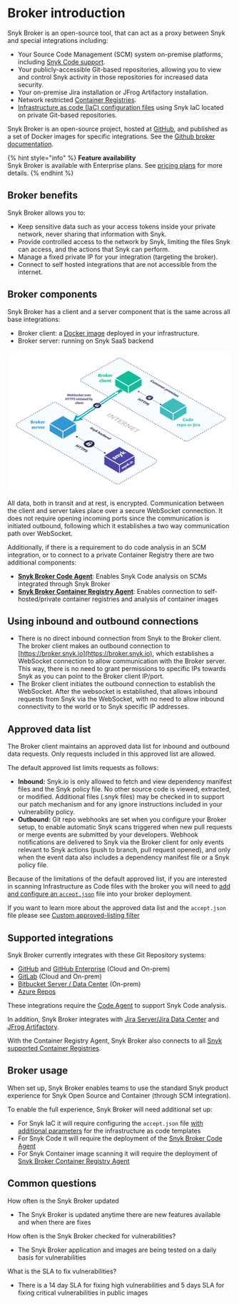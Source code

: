 # Broker introduction



Snyk Broker is an open-source tool, that can act as a proxy between Snyk and special integrations including:

* Your Source Code Management (SCM) system on-premise platforms, including [Snyk Code support](broken-reference).
* Your publicly-accessible Git-based repositories, allowing you to view and control Snyk activity in those repositories for increased data security.
* Your on-premise Jira installation or JFrog Artifactory installation.
* Network restricted [Container Registries](broken-reference).
* [Infrastructure as code (IaC) configuration files](broken-reference) using Snyk IaC located on private Git-based repositories.

Snyk Broker is an open-source project, hosted at [GitHub](https://github.com/snyk/broker), and published as a set of Docker images for specific integrations. See the [Github broker documentation](https://github.com/snyk/broker/blob/master/README.md).

{% hint style="info" %}
**Feature availability**\
Snyk Broker is available with Enterprise plans. See [pricing plans](https://snyk.io/plans/) for more details.
{% endhint %}

## Broker benefits

Snyk Broker allows you to:

* Keep sensitive data such as your access tokens inside your private network, never sharing that information with Snyk.
* Provide controlled access to the network by Snyk, limiting the files Snyk can access, and the actions that Snyk can perform.
* Manage a fixed private IP for your integration (targeting the broker).
* Connect to self hosted integrations that are not accessible from the internet.

## Broker components

Snyk Broker has a client and a server component that is the same across all base integrations:

* Broker client: a [Docker image](https://hub.docker.com/r/snyk/broker/) deployed in your infrastructure.
* Broker server: running on Snyk SaaS backend

![](../../../.gitbook/assets/image2-4-.png)

All data, both in transit and at rest, is encrypted. Communication between the client and server takes place over a secure WebSocket connection. It does not require opening incoming ports since the communication is initiated outbound, following which it establishes a two way communication path over WebSocket.

Additionally, if there is a requirement to do code analysis in an SCM integration, or to connect to a private Container Registry there are two additional components:

* [**Snyk Broker Code Agent**](broken-reference): Enables Snyk Code analysis on SCMs integrated through Snyk Broker
* [**Snyk Broker Container Registry Agent**](broken-reference): Enables connection to self-hosted/private container registries and analysis of container images

## Using inbound and outbound connections

* There is no direct inbound connection from Snyk to the Broker client. The broker client makes an outbound connection to [https://broker.snyk.io](https://broker.snyk.io), which establishes a WebSocket connection to allow communication with the Broker server. This way, there is no need to grant permissions to specific IPs towards Snyk as you can point to the Broker client IP/port.
* The Broker client initiates the outbound connection to establish the WebSocket. After the websocket is established, that allows inbound requests from Snyk via the WebSocket, with no need to allow inbound connectivity to the world or to Snyk specific IP addresses.

## **Approved data list**

The Broker client maintains an approved data list for inbound and outbound data requests. Only requests included in this approved list are allowed.

The default approved list limits requests as follows:

* **Inbound:** Snyk.io is only allowed to fetch and view dependency manifest files and the Snyk policy file. No other source code is viewed, extracted, or modified. Additional files (.snyk files) may be checked in to support our patch mechanism and for any ignore instructions included in your vulnerability policy.
* **Outbound:** Git repo webhooks are set when you configure your Broker setup, to enable automatic Snyk scans triggered when new pull requests or merge events are submitted by your developers. Webhook notifications are delivered to Snyk via the Broker client for only events relevant to Snyk actions (push to branch, pull request opened), and only when the event data also includes a dependency manifest file or a Snyk policy file.

Because of the limitations of the default approved list, if you are interested in scanning Infrastructure as Code files with the broker you will need to [add and configure an `accept.json`](broken-reference) file into your broker deployment.

If you want to learn more about the approved data list and the `accept.json` file please see [Custom approved-listing filter](set-up-snyk-broker/how-to-install-and-configure-your-snyk-broker-client.md)

## **Supported integrations**

Snyk Broker currently integrates with these Git Repository systems:

* [GitHub](https://docs.snyk.io/integrations/git-repository-scm-integrations/github-integration) and [GitHub Enterprise](https://docs.snyk.io/integrations/git-repository-scm-integrations/github-enterprise-integration) (Cloud and On-prem)
* [GitLab](https://docs.snyk.io/integrations/git-repository-scm-integrations/gitlab-integration) (Cloud and On-prem)
* [Bitbucket Server / Data Center](../../../integrations/git-repository-scm-integrations/bitbucket-data-center-server-integration.md) (On-prem)
* [Azure Repos](https://docs.snyk.io/integrations/git-repository-scm-integrations/azure-repos-integration)&#x20;

These integrations require the [Code Agent](broken-reference) to support Snyk Code analysis.

In addition, Snyk Broker integrates with [Jira Server/Jira Data Center](../../../integrations/notifications-ticketing-system-integrations/jira.md) and [JFrog Artifactory](../../../integrations/private-registry-integrations/artifactory-registry-setup.md).

With the Container Registry Agent, Snyk Broker also connects to all [Snyk supported Container Registries](broken-reference).

## **Broker usage**

When set up, Snyk Broker enables teams to use the standard Snyk product experience for Snyk Open Source and Container (through SCM integration).

To enable the full experience, Snyk Broker will need additional set up:

* For Snyk IaC it will require configuring the `accept.json` file [with additional parameters](broken-reference) for the infrastructure as code templates
* For Snyk Code it will require the deployment of the [Snyk Broker Code Agent](broken-reference)
* For Snyk Container image scanning it will require the deployment of [Snyk Broker Container Registry Agent](broken-reference)

## Common questions

How often is the Snyk Broker updated

* The Snyk Broker is updated anytime there are new features available and when there are fixes

How often is the Snyk Broker checked for vulnerabilities?

* The Snyk Broker application and images are being tested on a daily basis for vulnerabilities

What is the SLA to fix vulnerabilities?

* There is a 14 day SLA for fixing high vulnerabilities and 5 days SLA for fixing critical vulnerabilities in public images
